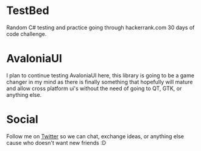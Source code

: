 # TestBed
Random C# testing and practice going through hackerrank.com 30 days of code challenge.

# AvaloniaUI
I plan to continue testing AvaloniaUI here, this library is going to be a game changer in my mind as there is finally something
that hopefully will mature and allow cross platform ui's without the need of going to QT, GTK, or anything else.

# Social
Follow me on [Twitter](https://twitter.com/galeforce089 "Woot Woot! GaleForce twitter link") so we can chat, exchange ideas, or anything else cause who doesn't want new friends :D
